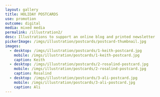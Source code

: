 ```yaml
---
layout: gallery
title: HOLIDAY POSTCARDS
use: promotion
outcome: digital
media: mixed media
permalink: /illustration2/
desc: Illustrations to support an online blog and printed newsletter
pickerImage: /imgs/illustration/postcards/postcard-thumbnail.jpg
images:
  - desktop: /imgs/illustration/postcards/1-keith-postcard.jpg
    mobile: /imgs/illustration/postcards/1-keith-postcard.jpg
    caption: Keith
  - desktop: /imgs/illustration/postcards/2-rosalind-postcard.jpg
    mobile: /imgs/illustration/postcards/2-rosalind-postcard.jpg
    caption: Rosalind
  - desktop: /imgs/illustration/postcards/3-ali-postcard.jpg
    mobile: /imgs/illustration/postcards/3-ali-postcard.jpg
    caption: Ali
---
```

